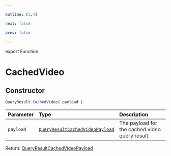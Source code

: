 ```yaml
---

outline: [1,4]

next: false

prev: false

---
```


export Function
# CachedVideo

## Constructor
 ```ts
 QueryResult.CachedVideo( payload )
 ```
 
 | Parameter | Type | Description |
| :--- | :--- | :--- |
| `payload` | [`QueryResultCachedVideoPayload`](../../../interfaces/QueryResultCachedVideoPayload.md) | The payload for the cached video query result. |

Return: [QueryResultCachedVideoPayload](../../../interfaces/QueryResultCachedVideoPayload.md)
